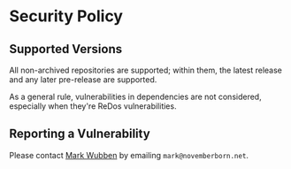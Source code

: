 # Security Policy

## Supported Versions

All non-archived repositories are supported; within them, the latest release and any later pre-release are supported.

As a general rule, vulnerabilities in dependencies are not considered, especially when they're ReDos vulnerabilities.

## Reporting a Vulnerability

Please contact [Mark Wubben](https://novemberborn.net/) by emailing `mark@novemberborn.net`.

